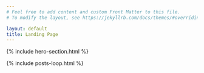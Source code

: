 ```yaml
---
# Feel free to add content and custom Front Matter to this file.
# To modify the layout, see https://jekyllrb.com/docs/themes/#overriding-theme-defaults

layout: default
title: Landing Page
---
```


 {% include hero-section.html %}

 {% include posts-loop.html %}